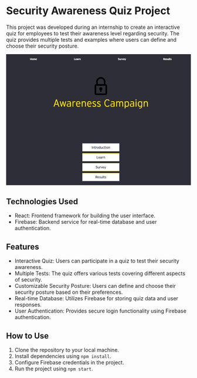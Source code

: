 # Security Awareness Quiz Project

This project was developed during an internship to create an interactive quiz for employees to test their awareness level regarding security. The quiz provides multiple tests and examples where users can define and choose their security posture.

![image](src/components/images/awareness.png)

## Technologies Used
- React: Frontend framework for building the user interface.
- Firebase: Backend service for real-time database and user authentication.

## Features
- Interactive Quiz: Users can participate in a quiz to test their security awareness.
- Multiple Tests: The quiz offers various tests covering different aspects of security.
- Customizable Security Posture: Users can define and choose their security posture based on their preferences.
- Real-time Database: Utilizes Firebase for storing quiz data and user responses.
- User Authentication: Provides secure login functionality using Firebase authentication.

## How to Use
1. Clone the repository to your local machine.
2. Install dependencies using `npm install`.
3. Configure Firebase credentials in the project.
4. Run the project using `npm start`.
